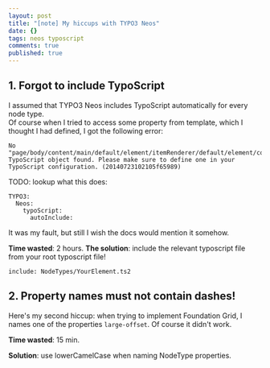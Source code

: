 ```yaml
---
layout: post
title: "[note] My hiccups with TYPO3 Neos"
date: {}
tags: neos typoscript
comments: true
published: true
---
```



## 1. Forgot to include TypoScript

I assumed that TYPO3 Neos includes TypoScript automatically for every node type.  
Of course when I tried to access some property from template, which I thought I had defined, I got the following  error:

```
No "page/body/content/main/default/element/itemRenderer/default/element/column0" TypoScript object found. Please make sure to define one in your TypoScript configuration. (20140723102105f65989)
```

TODO: lookup what this does:

```
TYPO3:
  Neos:
    typoScript:
      autoInclude:
```

It was my fault, but still I wish the docs would mention it somehow.

**Time wasted**: 2 hours.
**The solution**: include the relevant typoscript file from your root typoscript file!

```
include: NodeTypes/YourElement.ts2
```



## 2. Property names must not contain dashes!

Here's my second hiccup: when trying to implement Foundation Grid, I names one of the properties `large-offset`. Of course it didn't work. 

**Time wasted**: 15 min.

**Solution**: use lowerCamelCase when naming NodeType properties.
